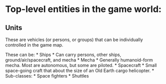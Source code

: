 # Top-level entities in the game world:

## Units
These are vehicles (or persons, or groups) that can be individually controlled
in the game map.

These can be:
	* Ships
		* Can carry persons, other ships, ground/air/spacecraft, and mecha
	* Mecha
		* Generally humanoid-form mecha. Most are autonomous, but some are piloted.
	* Spacecraft
		* Small space-going craft that about the size of an Old Earth cargo helicopter.
		* Sub-classes:
			* Space fighters
			* Shuttles
